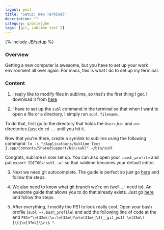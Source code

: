 ```yaml
---
layout: post
title: "Setup: New Terminal"
description: ""
category: gabrielghe
tags: [git, sublime text 2]
---
```

{% include JB/setup %}

<!-- Overview -->
<h3>Overview</h3>

Getting a new computer is awesome, but you have to set up your work environment all over again. For macs, this is what I do to set up my terminal.


<!-- Content -->
<h3>Content</h3>

1. I really like to modify files in sublime, so that's the first thing I get. I download it from [here](http://www.sublimetext.com/2)

2. I have to set up the `subl` command in the terminal so that when I want to open a file or a directory, I simply run `subl filename`. 

To do that, first go to the directory that holds the `Users`,`bin` and `usr` directories (just do `cd ..` until you hit it. 

Now that you're there, create a symlink to sublime using the following command: `ln -s "/Applications/Sublime Text 2.app/Contents/SharedSupport/bin/subl" ~/bin/subl`

Congrats, sublime is now set up. You can also open your `.bash_profile` and put `export EDITOR='subl -w'` so that sublime becomes your default editor.

3. Next we need git autocomplete. The guide is perfect so just go [here](http://code-worrier.com/blog/autocomplete-git/) and follow the steps.

4. We also need to know what git branch we're on (well... I need to). An awesome guide that allows you to do that already exists. Just go [here](http://code-worrier.com/blog/git-branch-in-bash-prompt/) and follow the steps.

5. After everything, I modify the PS1 to look really cool. Open your bash profile (`subl ~/.bash_profile`) and add the following line of code at the end `PS1="\e[32m\]\u:\e[33m\]\w\e[31m\]\$(__git_ps1) \e[35m\][\t]\e[37m\]\\n\$ "`. 

